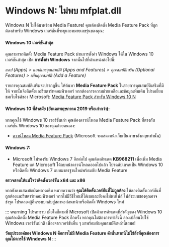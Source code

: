 # Windows N: ไม่พบ mfplat.dll

Windows N ไม่ได้มาพร้อม Media Feature! คุณต้องติดตั้ง Media Feature Pack ที่ถูกต้องสำหรับ Windows เวอร์ชันที่ระบุและหมายเลขรุ่นของคุณ:

#### Windows 10 เวอร์ชันล่าสุด
คุณสามารถติดตั้ง Media Feature Pack ผ่านการตั้งค่า Windows ได้ใน Windows 10 เวอร์ชันล่าสุด เปิด **การตั้งค่า Windows** จากนั้นไปที่ตำแหน่งต่อไปนี้:

*แอป (Apps) > แอปและคุณสมบัติ (Apps and Features) > คุณสมบัติเสริม (Optional Features) > เพิ่มคุณสมบัติ (Add a Feature)*

รายการคุณสมบัติเสริมจะปรากฏขึ้น ให้ค้นหา **Media Feature Pack** ในรายการคุณสมบัติเสริมที่มีให้ จากนั้นจึงติดตั้งและรีสตาร์ทคอมพิวเตอร์ หากต้องการความช่วยเหลือและข้อมูลเพิ่มเติม โปรดเยี่ยมชมเว็บไซต์ของ Microsoft: [Media Feature Pack สำหรับ Windows 10 N](https://support.microsoft.com/help/4516397/media-feature-pack-for-windows-10-n-november-2019)

#### Windows 10 ที่ล้าสมัย (อัพเดตพฤษภาคม 2019 หรือเก่ากว่า):
หากคุณใช้ Windows 10 เวอร์ชันเก่า คุณต้องดาวน์โหลด Media Feature Pack ที่ตรงกับเวอร์ชัน Windows 10 ของคุณด้วยตนเอง:
  * [ดาวน์โหลด Media Feature Pack](https://www.microsoft.com/en-us/software-download/mediafeaturepack) (Microsoft จะแสดงหน้าเว็บเป็นภาษาอังกฤษเท่านั้น)

#### Windows 7:
  * Microsoft ไม่รองรับ Windows 7 อีกต่อไป คุณต้องอัพเดต **KB968211** เพื่อเพิ่ม Media Feature แต่ Microsoft ได้ลบหน้าดาวน์โหลดออกไปแล้ว โปรดอัปเกรดเป็น Windows 10 หรือติดตั้ง Windows 7 แบบมาตรฐานใหม่พร้อมกับ Media Feature

**ตรวจสอบให้แน่ใจว่าติดตั้งเวอร์ชัน x64 และ x86**

หากยังคงแสดงข้อผิดพลาดเดิม หมายความว่า **คุณได้ติดตั้งเวอร์ชันที่ไม่ถูกต้อง** ให้ลองติดตั้งเวอร์ชันที่ถูกต้องและรีสตาร์ทคอมพิวเตอร์ หากไม่มีวิธีไหนที่ได้ผลและยังคงไม่พบไฟล์ ไฟล์ระบบของคุณอาจชำรุด โปรดลองกู้คืนระบบกลับสู่สถานะก่อนหน้าหรือติดตั้ง Windows ใหม่

::: warning
โปรดทราบ เมื่อใดก็ตามที่ Microsoft เปิดตัวการอัพเดตที่สำคัญของ Windows 10 คุณต้องติดตั้ง Media Feature Pack อีกครั้ง หากคุณไม่ต้องการทำสิ่งนี้ ลองเปลี่ยนไปใช้ Windows เวอร์ชันปกติ เนื่องจากเวอร์ชันอื่น ๆ มาพร้อมกับคุณสมบัติเหล่านี้เสมอ!

**วัตถุประสงค์ของ Windows N คือการไม่มี Media Feature ดังนั้นหากนี่ไม่ใช่สิ่งที่คุณต้องการ คุณไม่ควรใช้ Windows N**
:::
